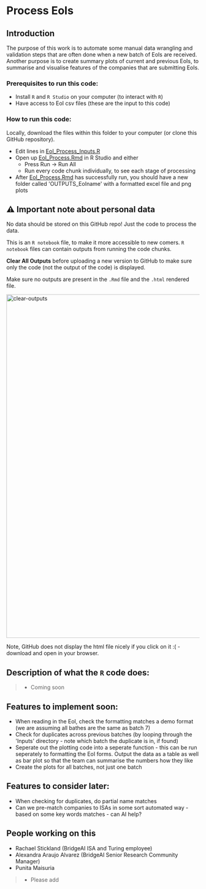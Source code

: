 # Process EoIs

## Introduction

The purpose of this work is to automate some manual data wrangling and validation steps that are often done when a new batch of EoIs are received. 
Another purpose is to create summary plots of current and previous EoIs, to summarise and visualise features of the companies that are submitting EoIs.

### Prerequisites to run this code:

 - Install `R` and `R Studio` on your computer (to interact with `R`)
 - Have access to EoI csv files (these are the input to this code)

### How to run this code:

Locally, download the files within this folder to your computer (or clone this GitHub repository).

- Edit lines in [EoI_Process_Inputs.R](EoI_Process_Inputs.R)
- Open up [EoI_Process.Rmd](EoI_Process.Rmd) in R Studio and either
   - Press Run -> Run All
   - Run every code chunk individually, to see each stage of processing
- After [EoI_Process.Rmd](EoI_Process.Rmd) has successfully run, you should have a new folder called 'OUTPUTS_EoIname' with a formatted excel file and png plots   

## :warning: Important note about personal data 

No data should be stored on this GitHub repo! Just the code to process the data. 

This is an `R notebook` file, to make it more accessible to new comers. 
 `R notebook` files can contain outputs from running the code chunks. 
 
**Clear All Outputs** before uploading a new version to GitHub to make sure only the code (not the output of the code) is displayed. 

Make sure no outputs are present in the `.Rmd` file and the `.html` rendered file. 

<img width="896" alt="clear-outputs" src="https://github.com/user-attachments/assets/bc85f495-3b65-47c4-9861-9705b01bb10d">

Note, GitHub does not display the html file nicely if you click on it :( - download and open in your browser. 

## Description of what the `R` code does:
> - Coming soon

## Features to implement soon:
- When reading in the EoI, check the formatting matches a demo format (we are assuming all bathes are the same as batch 7)
- Check for duplicates across previous batches (by looping through the 'Inputs' directory - note which batch the duplicate is in, if found)
- Seperate out the plotting code into a seperate function - this can be run seperately to formatting the EoI forms. Output the data as a table as well as bar plot so that the team can summarise the numbers how they like 
- Create the plots for all batches, not just one batch

## Features to consider later:
- When checking for duplicates, do partial name matches
- Can we pre-match companies to ISAs in some sort automated way - based on some key words matches - can AI help? 

## People working on this
- Rachael Stickland (BridgeAI ISA and Turing employee)
- Alexandra Araujo Alvarez (BridgeAI Senior Research Community Manager)
- Punita Maisuria 
> - Please add
